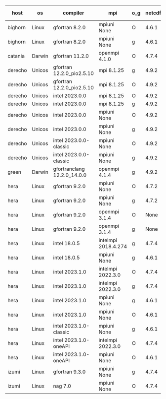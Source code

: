 

| host     | os       | compiler                              | mpi                      | o_g        | netcdf        | build       | u_pass          | u_fail          | s_pass            | s_fail            | e_pass             | e_fail             | nuopc_pass       | nuopc_fail       | artifacts link          |
|----------|----------|---------------------------------------|--------------------------|------------|---------------|-------------|-----------------|-----------------|-------------------|-------------------|--------------------|--------------------|------------------|------------------|-------------------------|
| bighorn | Linux | gfortran 8.2.0 | mpiuni None  | O | 4.6.1  | PASS | 12423 | 0 | 8 | 0 | 44 | 0 | None | None | <a href="https://github.com/esmf-org/esmf-test-artifacts/tree/aa02febd715d35bc25f641f45b4c6b3a014dcb4e/develop/gfortran/8.2.0/O/mpiuni/None" target="_blank">aa02feb</a> | 
| bighorn | Linux | gfortran 8.2.0 | mpiuni None  | g | 4.6.1  | PASS | None | None | None | None | None | None | None | None | <a href="https://github.com/esmf-org/esmf-test-artifacts/tree/67ea5dd0e68c928c3c8c044140dc680e193a5f17/develop/gfortran/8.2.0/g/mpiuni/None" target="_blank">67ea5dd</a> | 
| catania | Darwin | gfortran 11.2.0 | openmpi 4.1.0  | O | 4.7.4  | PASS | None | None | None | None | None | None | None | None | <a href="https://github.com/esmf-org/esmf-test-artifacts/tree/f73a481fc059ad6c41f4b5a1b1dfa88762f2a1f5/develop/gfortran/11.2.0/O/openmpi/4.1.0" target="_blank">f73a481</a> | 
| derecho | Unicos | gfortran 12.2.0_pio2.5.10 | mpi 8.1.25  | g | 4.9.2  | PASS | None | None | None | None | None | None | None | None | <a href="https://github.com/esmf-org/esmf-test-artifacts/tree/349de899d7bafd97c9b4f0542d3207ea817d7360/develop/gfortran/12.2.0_pio2.5.10/g/mpi/8.1.25" target="_blank">349de89</a> | 
| derecho | Unicos | gfortran 12.2.0_pio2.5.10 | mpi 8.1.25  | O | 4.9.2  | PASS | None | None | None | None | None | None | None | None | <a href="https://github.com/esmf-org/esmf-test-artifacts/tree/64664e0b8e4cd03f3b4df32e0e1b10019e143d40/develop/gfortran/12.2.0_pio2.5.10/O/mpi/8.1.25" target="_blank">64664e0</a> | 
| derecho | Unicos | intel 2023.0.0 | mpi 8.1.25  | O | 4.9.2  | PASS | None | None | None | None | None | None | None | None | <a href="https://github.com/esmf-org/esmf-test-artifacts/tree/db0ae66388a9005caf32792b59f46f9de205af84/develop/intel/2023.0.0/O/mpi/8.1.25" target="_blank">db0ae66</a> | 
| derecho | Unicos | intel 2023.0.0 | mpi 8.1.25  | g | 4.9.2  | PASS | None | None | None | None | None | None | None | None | <a href="https://github.com/esmf-org/esmf-test-artifacts/tree/b8f9ccb966bc2334515171b0fb86af16b644bed8/develop/intel/2023.0.0/g/mpi/8.1.25" target="_blank">b8f9ccb</a> | 
| derecho | Unicos | intel 2023.0.0 | mpiuni None  | O | 4.9.2  | PASS | None | None | None | None | None | None | None | None | <a href="https://github.com/esmf-org/esmf-test-artifacts/tree/e90bbc949874827f694328b9f4180447b325ee5e/develop/intel/2023.0.0/O/mpiuni/None" target="_blank">e90bbc9</a> | 
| derecho | Unicos | intel 2023.0.0 | mpiuni None  | g | 4.9.2  | PASS | None | None | None | None | None | None | None | None | <a href="https://github.com/esmf-org/esmf-test-artifacts/tree/f5765f69d9f1822c8b8551125aaa4ab0dff91ed1/develop/intel/2023.0.0/g/mpiuni/None" target="_blank">f5765f6</a> | 
| derecho | Unicos | intel 2023.0.0-classic | mpiuni None  | O | 4.9.2  | PASS | None | None | None | None | None | None | None | None | <a href="https://github.com/esmf-org/esmf-test-artifacts/tree/50b6e569cc21003fe9c7cae40efd26e9cacd30f1/develop/intel/2023.0.0-classic/O/mpiuni/None" target="_blank">50b6e56</a> | 
| derecho | Unicos | intel 2023.0.0-classic | mpiuni None  | g | 4.9.2  | PASS | None | None | None | None | None | None | None | None | <a href="https://github.com/esmf-org/esmf-test-artifacts/tree/40681d751df02d073f9576b33967af8a83b0b1d4/develop/intel/2023.0.0-classic/g/mpiuni/None" target="_blank">40681d7</a> | 
| green | Darwin | gfortranclang 12.2.0_14.0.0 | openmpi 4.1.4  | g | 4.9.2  | PASS | None | None | None | None | None | None | None | None | <a href="https://github.com/esmf-org/esmf-test-artifacts/tree/21a4223488be0ca83c0a65a5dae089acf4f7cfa5/develop/gfortranclang/12.2.0_14.0.0/g/openmpi/4.1.4" target="_blank">21a4223</a> | 
| hera | Linux | gfortran 9.2.0 | mpiuni None  | O | 4.7.2  | PASS | None | None | None | None | None | None | None | None | <a href="https://github.com/esmf-org/esmf-test-artifacts/tree/39018fc582fed1e5553cf5eef5e5c9a6018d3cad/develop/gfortran/9.2.0/O/mpiuni/None" target="_blank">39018fc</a> | 
| hera | Linux | gfortran 9.2.0 | mpiuni None  | g | 4.7.2  | PASS | None | None | None | None | None | None | None | None | <a href="https://github.com/esmf-org/esmf-test-artifacts/tree/0f43eaa7b6861243a6c12b0d8974ccd4b81cd412/develop/gfortran/9.2.0/g/mpiuni/None" target="_blank">0f43eaa</a> | 
| hera | Linux | gfortran 9.2.0 | openmpi 3.1.4  | O | None  | PASS | None | None | None | None | None | None | None | None | <a href="https://github.com/esmf-org/esmf-test-artifacts/tree/983ad7f5f85d45ba0cf21c46afa9464826a925e4/develop/gfortran/9.2.0/O/openmpi/3.1.4" target="_blank">983ad7f</a> | 
| hera | Linux | gfortran 9.2.0 | openmpi 3.1.4  | g | None  | PASS | None | None | None | None | None | None | None | None | <a href="https://github.com/esmf-org/esmf-test-artifacts/tree/0571c55f75c1872967a028d2d76e190d0e1c387e/develop/gfortran/9.2.0/g/openmpi/3.1.4" target="_blank">0571c55</a> | 
| hera | Linux | intel 18.0.5 | intelmpi 2018.4.274  | g | 4.7.4  | PASS | None | None | None | None | None | None | None | None | <a href="https://github.com/esmf-org/esmf-test-artifacts/tree/1da3cb9938c0a5f5f2f797f409185cf57acf3055/develop/intel/18.0.5/g/intelmpi/2018.4.274" target="_blank">1da3cb9</a> | 
| hera | Linux | intel 18.0.5 | mpiuni None  | g | 4.6.1  | PASS | None | None | None | None | None | None | None | None | <a href="https://github.com/esmf-org/esmf-test-artifacts/tree/42d624300d607b966e99a8f1ca625379407114ac/develop/intel/18.0.5/g/mpiuni/None" target="_blank">42d6243</a> | 
| hera | Linux | intel 2023.1.0 | intelmpi 2022.3.0  | O | 4.7.4  | PASS | None | None | None | None | None | None | None | None | <a href="https://github.com/esmf-org/esmf-test-artifacts/tree/441732dac28d09f90d3e7f10b1cb1d306656bef4/develop/intel/2023.1.0/O/intelmpi/2022.3.0" target="_blank">441732d</a> | 
| hera | Linux | intel 2023.1.0 | intelmpi 2022.3.0  | g | 4.7.4  | PASS | None | None | None | None | None | None | None | None | <a href="https://github.com/esmf-org/esmf-test-artifacts/tree/f66d480a4bef38824a7a6d8851e969fa42066fbf/develop/intel/2023.1.0/g/intelmpi/2022.3.0" target="_blank">f66d480</a> | 
| hera | Linux | intel 2023.1.0 | mpiuni None  | g | 4.6.1  | PASS | None | None | None | None | None | None | None | None | <a href="https://github.com/esmf-org/esmf-test-artifacts/tree/813daf9f0fae850692efe4537d3301c97b73e2c4/develop/intel/2023.1.0/g/mpiuni/None" target="_blank">813daf9</a> | 
| hera | Linux | intel 2023.1.0 | mpiuni None  | O | 4.6.1  | PASS | None | None | None | None | None | None | None | None | <a href="https://github.com/esmf-org/esmf-test-artifacts/tree/cafb76a294c8fcfed77ae19fba80a7b990c97d4e/develop/intel/2023.1.0/O/mpiuni/None" target="_blank">cafb76a</a> | 
| hera | Linux | intel 2023.1.0-classic | mpiuni None  | g | 4.6.1  | PASS | None | None | None | None | None | None | None | None | <a href="https://github.com/esmf-org/esmf-test-artifacts/tree/9c1d888252e60c873918b397e151cb37f09bb014/develop/intel/2023.1.0-classic/g/mpiuni/None" target="_blank">9c1d888</a> | 
| hera | Linux | intel 2023.1.0-oneAPI | intelmpi 2022.3.0  | O | 4.7.4  | FAIL | None | None | None | None | None | None | None | None | <a href="https://github.com/esmf-org/esmf-test-artifacts/tree/a41e06e50526a5c63ced16bc2ea5240c64686754/develop/intel/2023.1.0-oneAPI/O/intelmpi/2022.3.0" target="_blank">a41e06e</a> | 
| hera | Linux | intel 2023.1.0-oneAPI | mpiuni None  | O | 4.6.1  | FAIL | None | None | None | None | None | None | None | None | <a href="https://github.com/esmf-org/esmf-test-artifacts/tree/6a0703fbc0139186252ce673c648b804bbde1a80/develop/intel/2023.1.0-oneAPI/O/mpiuni/None" target="_blank">6a0703f</a> | 
| izumi | Linux | gfortran 9.3.0 | mpiuni None  | g | 4.7.4  | PASS | None | None | None | None | None | None | None | None | <a href="https://github.com/esmf-org/esmf-test-artifacts/tree/1d936b99e98fd6bff1cea8b0d3d3f3980869d837/develop/gfortran/9.3.0/g/mpiuni/None" target="_blank">1d936b9</a> | 
| izumi | Linux | nag 7.0 | mpiuni None  | O | 4.7.4  | PASS | None | None | None | None | None | None | None | None | <a href="https://github.com/esmf-org/esmf-test-artifacts/tree/39adf8203c22d043fd5465a56b66da48f9215958/develop/nag/7.0/O/mpiuni/None" target="_blank">39adf82</a> | 
